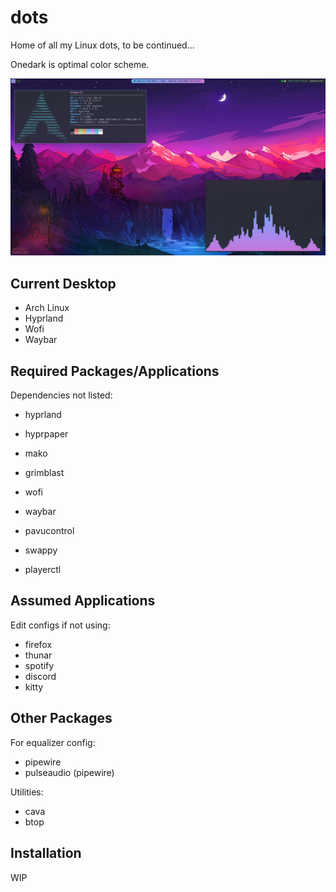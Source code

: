 # dots

Home of all my Linux dots, to be continued...

Onedark is optimal color scheme.

![riced desktop](/rice.png?raw=true)

## Current Desktop

- Arch Linux
- Hyprland
- Wofi
- Waybar

## Required Packages/Applications

Dependencies not listed:

- hyprland
- hyprpaper
- mako
- grimblast
- wofi

- waybar
- pavucontrol
- swappy
- playerctl

## Assumed Applications

Edit configs if not using:

- firefox
- thunar
- spotify
- discord
- kitty

## Other Packages

For equalizer config:
- pipewire
- pulseaudio (pipewire)

Utilities:
- cava
- btop

## Installation

WIP
